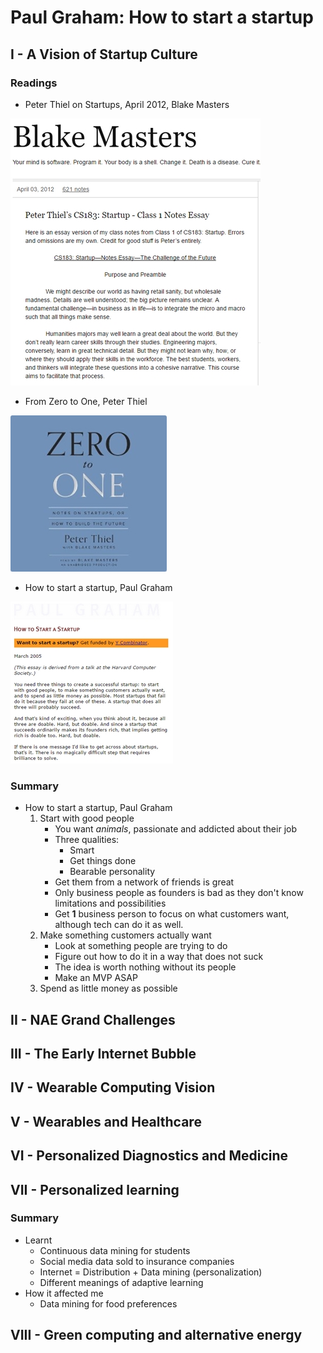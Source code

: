# Paul Graham: How to start a startup

## I - A Vision of Startup Culture
### Readings
- Peter Thiel on Startups, April 2012, Blake Masters

[![Peter Thiel on Startups](images/peterthielonstartups.jpg)](http://blakemasters.com/post/20400301508/cs183class1)

- From Zero to One, Peter Thiel

[![From Zero to One](images/fromzerotoone.jpg)](https://www.amazon.com/Zero-One-Notes-Startups-Future-ebook/dp/B00J6YBOFQ)

- How to start a startup, Paul Graham

[![How to start a startup](images/howtostartastartup.jpg)](http://www.paulgraham.com/start.html)

### Summary
- How to start a startup, Paul Graham
   1. Start with good people
       - You want *animals*, passionate and addicted about their job
       - Three qualities:
           - Smart
           - Get things done
           - Bearable personality
       - Get them from a network of friends is great
       - Only business people as founders is bad as they don't know limitations and possibilities
       - Get **1** business person to focus on what customers want, although tech can do it as well.
   2. Make something customers actually want
       - Look at something people are trying to do
       - Figure out how to do it in a way that does not suck
       - The idea is worth nothing without its people
       - Make an MVP ASAP
   3. Spend as little money as possible

## II - NAE Grand Challenges

## III - The Early Internet Bubble

## IV - Wearable Computing Vision

## V - Wearables and Healthcare

## VI - Personalized Diagnostics and Medicine

## VII - Personalized learning

### Summary
- Learnt
  - Continuous data mining for students
  - Social media data sold to insurance companies
  - Internet = Distribution + Data mining (personalization)
  - Different meanings of adaptive learning
- How it affected me
  - Data mining for food preferences
  
## VIII - Green computing and alternative energy